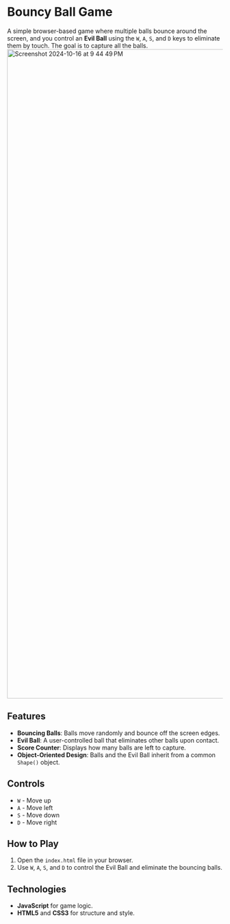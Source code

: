 # Bouncy Ball Game

A simple browser-based game where multiple balls bounce around the screen, and you control an **Evil Ball** using the `W`, `A`, `S`, and `D` keys to eliminate them by touch. The goal is to capture all the balls.
<img width="1512" alt="Screenshot 2024-10-16 at 9 44 49 PM" src="https://github.com/user-attachments/assets/85299111-7b9a-43a4-a866-0439ca936313">

## Features

- **Bouncing Balls**: Balls move randomly and bounce off the screen edges.
- **Evil Ball**: A user-controlled ball that eliminates other balls upon contact.
- **Score Counter**: Displays how many balls are left to capture.
- **Object-Oriented Design**: Balls and the Evil Ball inherit from a common `Shape()` object.

## Controls

- `W` - Move up
- `A` - Move left
- `S` - Move down
- `D` - Move right

## How to Play

1. Open the `index.html` file in your browser.
2. Use `W`, `A`, `S`, and `D` to control the Evil Ball and eliminate the bouncing balls.

## Technologies

- **JavaScript** for game logic.
- **HTML5** and **CSS3** for structure and style.
